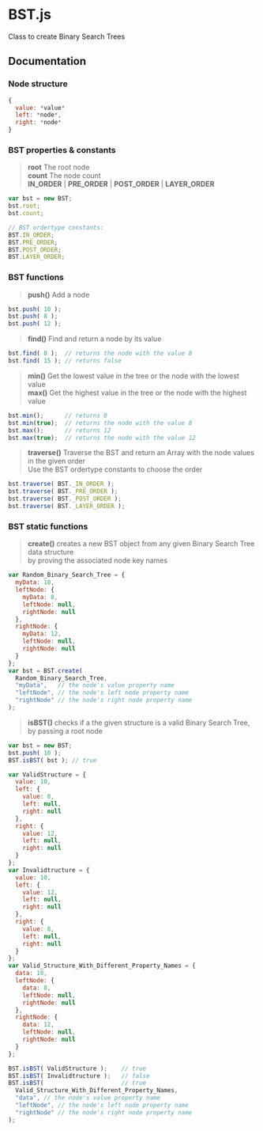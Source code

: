 # BST.js

Class to create Binary Search Trees

## Documentation

### Node structure

```js
{
  value: *value*
  left: *node*,
  right: *node*
}
```

### BST properties & constants

> **root** The root node  
> **count** The node count  
> **IN_ORDER** | **PRE_ORDER** | **POST_ORDER** | **LAYER_ORDER**
```js
var bst = new BST;
bst.root;
bst.count;

// BST ordertype constants:
BST.IN_ORDER;
BST.PRE_ORDER;
BST.POST_ORDER;
BST.LAYER_ORDER;
```

### BST functions

> **push()** Add a node
```js
bst.push( 10 );
bst.push( 8 );
bst.push( 12 );
```
> **find()** Find and return a node by its value
```js
bst.find( 8 );  // returns the node with the value 8
bst.find( 15 ); // returns false
```
> **min()** Get the lowest value in the tree or the node with the lowest value  
> **max()** Get the highest value in the tree or the node with the highest value
```js
bst.min();      // returns 8
bst.min(true);  // returns the node with the value 8
bst.max();      // returns 12
bst.max(true);  // returns the node with the value 12
```
> **traverse()** Traverse the BST and return an Array with the node values in the given order  
> Use the BST ordertype constants to choose the order  
```js
bst.traverse( BST._IN_ORDER );
bst.traverse( BST._PRE_ORDER );
bst.traverse( BST._POST_ORDER );
bst.traverse( BST._LAYER_ORDER );
```

### BST static functions
> **create()** creates a new BST object from any given Binary Search Tree data structure  
> by proving the associated node key names
```js
var Random_Binary_Search_Tree = {
  myData: 10,
  leftNode: {
    myData: 8,
    leftNode: null,
    rightNode: null
  },
  rightNode: {
    myData: 12,
    leftNode: null,
    rightNode: null
  }
};
var bst = BST.create(
  Random_Binary_Search_Tree,
  "myData",   // the node's value property name
  "leftNode", // the node's left node property name
  "rightNode" // the node's right node property name
);
```
> **isBST()** checks if a the given structure is a valid Binary Search Tree, by passing a root node
```js
var bst = new BST;
bst.push( 10 );
BST.isBST( bst ); // true

var ValidStructure = {
  value: 10,
  left: {
    value: 8,
    left: null,
    right: null
  },
  right: {
    value: 12,
    left: null,
    right: null
  }
};
var Invalidtructure = {
  value: 10,
  left: {
    value: 12,
    left: null,
    right: null
  },
  right: {
    value: 8,
    left: null,
    right: null
  }
};
var Valid_Structure_With_Different_Property_Names = {
  data: 10,
  leftNode: {
    data: 8,
    leftNode: null,
    rightNode: null
  },
  rightNode: {
    data: 12,
    leftNode: null,
    rightNode: null
  }
};

BST.isBST( ValidStructure );    // true
BST.isBST( Invalidtructure );   // false
BST.isBST(                      // true
  Valid_Structure_With_Different_Property_Names,
  "data", // the node's value property name
  "leftNode", // the node's left node property name
  "rightNode" // the node's right node property name
);
```
